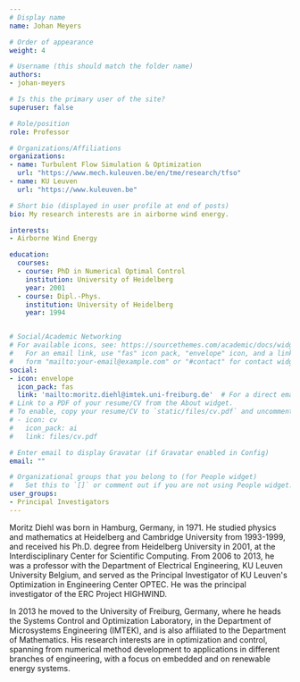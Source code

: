 ```yaml
---
# Display name
name: Johan Meyers

# Order of appearance
weight: 4

# Username (this should match the folder name)
authors:
- johan-meyers

# Is this the primary user of the site?
superuser: false

# Role/position
role: Professor

# Organizations/Affiliations
organizations:
- name: Turbulent Flow Simulation & Optimization
  url: "https://www.mech.kuleuven.be/en/tme/research/tfso"
- name: KU Leuven
  url: "https://www.kuleuven.be"

# Short bio (displayed in user profile at end of posts)
bio: My research interests are in airborne wind energy.

interests:
- Airborne Wind Energy

education:
  courses:
  - course: PhD in Numerical Optimal Control
    institution: University of Heidelberg
    year: 2001
  - course: Dipl.-Phys.
    institution: University of Heidelberg
    year: 1994


# Social/Academic Networking
# For available icons, see: https://sourcethemes.com/academic/docs/widgets/#icons
#   For an email link, use "fas" icon pack, "envelope" icon, and a link in the
#   form "mailto:your-email@example.com" or "#contact" for contact widget.
social:
- icon: envelope
  icon_pack: fas
  link: 'mailto:moritz.diehl@imtek.uni-freiburg.de'  # For a direct email link, use "mailto:test@example.org".
# Link to a PDF of your resume/CV from the About widget.
# To enable, copy your resume/CV to `static/files/cv.pdf` and uncomment the lines below.  
# - icon: cv
#   icon_pack: ai
#   link: files/cv.pdf

# Enter email to display Gravatar (if Gravatar enabled in Config)
email: ""

# Organizational groups that you belong to (for People widget)
#   Set this to `[]` or comment out if you are not using People widget.  
user_groups:
- Principal Investigators
---
```


Moritz Diehl was born in Hamburg, Germany, in 1971. He studied physics and mathematics at Heidelberg and Cambridge University from 1993-1999, and received his Ph.D. degree from Heidelberg University in 2001, at the Interdisciplinary Center for Scientific Computing. From 2006 to 2013, he was a professor with the Department of Electrical Engineering, KU Leuven University Belgium, and served as the Principal Investigator of KU Leuven's Optimization in Engineering Center OPTEC. He was the principal investigator of the ERC Project HIGHWIND.

In 2013 he moved to the University of Freiburg, Germany, where he heads the Systems Control and Optimization Laboratory, in the Department of Microsystems Engineering (IMTEK), and is also affiliated to the Department of Mathematics. His research interests are in optimization and control,  spanning from numerical method  development to applications in different branches of engineering, with a focus on embedded and on renewable energy systems.
